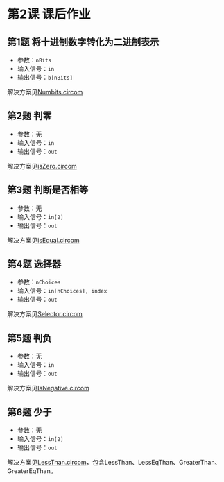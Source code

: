# 第2课 课后作业

## 第1题 将十进制数字转化为二进制表示

- 参数：`nBits`
- 输入信号：`in`
- 输出信号：`b[nBits]`

解决方案见[Numbits.circom](/Lecture2_Code/NumBits.circom)

## 第2题 判零

- 参数：无
- 输入信号：`in`
- 输出信号：`out`

解决方案见[isZero.circom](/Lecture2_Code/isZero.circom)

## 第3题 判断是否相等

- 参数：无
- 输入信号：`in[2]`
- 输出信号：`out`

解决方案见[isEqual.circom](/Lecture2_Code/isEqual.circom)


## 第4题 选择器

- 参数：`nChoices`
- 输入信号：`in[nChoices], index`
- 输出信号：`out`

解决方案见[Selector.circom](/Lecture2_Code/Selector.circom)

## 第5题 判负

- 参数：无
- 输入信号：`in`
- 输出信号：`out`

解决方案见[IsNegative.circom](/Lecture2_Code/IsNegative.circom)

## 第6题 少于

- 参数：无
- 输入信号：`in[2]`
- 输出信号：`out`

解决方案见[LessThan.circom](/Lecture2_Code/LessThan.circom)，包含LessThan、LessEqThan、GreaterThan、GreaterEqThan。
